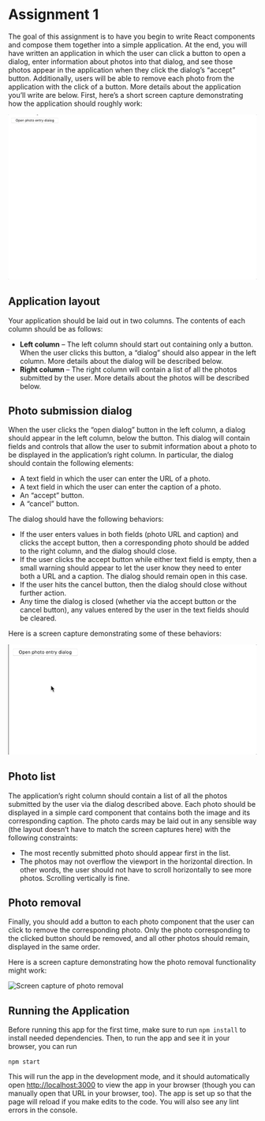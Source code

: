 # Assignment 1

The goal of this assignment is to have you begin to write React components and compose them together into a simple application.  At the end, you will have written an application in which the user can click a button to open a dialog, enter information about photos into that dialog, and see those photos appear in the application when they click the dialog’s “accept” button.  Additionally, users will be able to remove each photo from the application with the click of a button.  More details about the application you’ll write are below.  First, here’s a short screen capture demonstrating how the application should roughly work:

![Screen capture of full app demo](screencaps/demo-full-app.gif)

## Application layout

Your application should be laid out in two columns.  The contents of each column should be as follows:
  * **Left column** – The left column should start out containing only a button.  When the user clicks this button, a “dialog” should also appear in the left column.  More details about the dialog will be described below.
  * **Right column** – The right column will contain a list of all the photos submitted by the user.  More details about the photos will be described below.

## Photo submission dialog

When the user clicks the “open dialog” button in the left column, a dialog should appear in the left column, below the button.  This dialog will contain fields and controls that allow the user to submit information about a photo to be displayed in the application’s right column.  In particular, the dialog should contain the following elements:
  * A text field in which the user can enter the URL of a photo.
  * A text field in which the user can enter the caption of a photo.
  * An “accept” button.
  * A “cancel” button.

The dialog should have the following behaviors:
  * If the user enters values in both fields (photo URL and caption) and clicks the accept button, then a corresponding photo should be added to the right column, and the dialog should close.
  * If the user clicks the accept button while either text field is empty, then a small warning should appear to let the user know they need to enter both a URL and a caption.  The dialog should remain open in this case.
  * If the user hits the cancel button, then the dialog should close without further action.
  * Any time the dialog is closed (whether via the accept button or the cancel button), any values entered by the user in the text fields should be cleared.

Here is a screen capture demonstrating some of these behaviors:

![Screen capture of photo submission dialog](screencaps/demo-dialog.gif)

## Photo list

The application’s right column should contain a list of all the photos submitted by the user via the dialog described above.  Each photo should be displayed in a simple card component that contains both the image and its corresponding caption.  The photo cards may be laid out in any sensible way (the layout doesn’t have to match the screen captures here) with the following constraints:
  * The most recently submitted photo should appear first in the list.
  * The photos may not overflow the viewport in the horizontal direction.  In other words, the user should not have to scroll horizontally to see more photos.  Scrolling vertically is fine.

## Photo removal

Finally, you should add a button to each photo component that the user can click to remove the corresponding photo.  Only the photo corresponding to the clicked button should be removed, and all other photos should remain, displayed in the same order.

Here is a screen capture demonstrating how the photo removal functionality might work:

![Screen capture of photo removal](screencaps/demo-removal.gif)


## Running the Application

Before running this app for the first time, make sure to run `npm install` to install needed dependencies.  Then, to run the app and see it in your browser, you can run
```
npm start
```
This will run the app in the development mode, and it should automatically open [http://localhost:3000](http://localhost:3000) to view the app in your browser (though you can manually open that URL in your browser, too).  The app is set up so that the page will reload if you make edits to the code.  You will also see any lint errors in the console.
